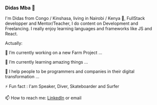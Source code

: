 ### Didas Mba 👋

I'm Didas from Congo / Kinshasa, living in Nairobi / Kenya 🌴, FullStack developper and Mentor/Teacher, I do content on Development and Freelancing. I really enjoy learning languages and frameworks like JS and React.

Actually:

🔭 I’m currently working on a new Farm Project ...

🌱 I’m currently learning amazing things ...

👯 I help people to be programmers and companies in their digital transformation ...

⚡ Fun fact : I'am Speaker, Diver, Skateboarder and Surfer

📫 How to reach me: [LinkedIn](https://www.linkedin.com/in/didasmbarushimana) or email
